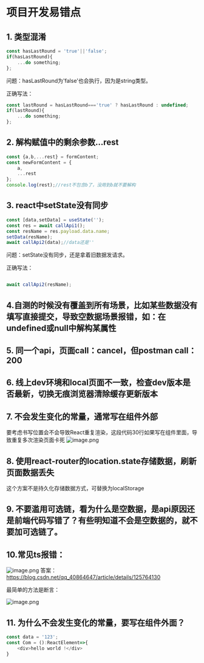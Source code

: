 # 项目开发易错点
## 1. 类型混淆
```js
const hasLastRound = 'true'||'false';
if(hasLastRound){
    ...do something;
};
```
问题：hasLastRound为'false'也会执行，因为是string类型。

正确写法：
```js
const lastRound = hasLastRound==='true' ? hasLastRound : undefined;
if(lastRound){
    ...do something;
};
```
## 2. 解构赋值中的剩余参数...rest
```js
const {a,b,...rest} = formContent;
const newFormContent = {
    a,
    ...rest
};
console.log(rest);//rest不包含b了，没用到b就不要解构
```
## 3. react中setState没有同步
```js
const [data,setData] = useState('');
const res = await callApi1();
const resName = res.payload.data.name;
setData(resName);
await callApi2(data);//data还是''
```
   问题：setState没有同步，还是拿着旧数据发请求。
   
   正确写法：
```js

await callApi2(resName);
```
## 4.自测的时候没有覆盖到所有场景，比如某些数据没有填写直接提交，导致空数据场景报错，如：在undefined或null中解构某属性
## 5. 同一个api，页面call：cancel，但postman call：200
## 6. 线上dev环境和local页面不一致，检查dev版本是否最新，切换无痕浏览器清除缓存更新版本
## 7. 不会发生变化的常量，通常写在组件外部
要考虑书写位置会不会导致React重复渲染，这段代码30行如果写在组件里面，导致重复多次渲染页面卡死
![image.png](https://p1-juejin.byteimg.com/tos-cn-i-k3u1fbpfcp/dc6d7422ecee4b40abaa9153e5fd2226~tplv-k3u1fbpfcp-watermark.image?)
## 8. 使用react-router的location.state存储数据，刷新页面数据丢失
这个方案不是持久化存储数据方式，可替换为localStorage
## 9. 不要滥用可选链，看为什么是空数据，是api原因还是前端代码写错了？有些明知道不会是空数据的，就不要加可选链了。
## 10.常见ts报错：

![image.png](https://p3-juejin.byteimg.com/tos-cn-i-k3u1fbpfcp/912ef097268a48f780741251f314f871~tplv-k3u1fbpfcp-watermark.image?)
答案：https://blog.csdn.net/qq_40864647/article/details/125764130

最简单的方法是断言：

![image.png](https://p9-juejin.byteimg.com/tos-cn-i-k3u1fbpfcp/b13858456251461d879e5ee68fd8337a~tplv-k3u1fbpfcp-watermark.image?)
## 11. 为什么不会发生变化的常量，要写在组件外面？
    
```js
const data = '123';
const Com = ():ReactElement=>{
    <div>hello world !</div>
}
```
